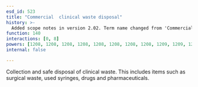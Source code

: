 ```yaml
---
esd_id: 523
title: "Commercial  clinical waste disposal"
history: >-
  Added scope notes in version 2.02. Term name changed from 'Commercial waste - clinical waste disposal' to 'Refuse - commercial waste - clinical waste disposal' in version 3.00. Name changed to 'Commercial clinical waste disposal' in version 4.00.
function: 140
interactions: [0, 8]
powers: [1208, 1208, 1208, 1208, 1208, 1208, 1208, 1208, 1209, 1209, 1209, 1209, 1209, 1209, 1209, 1209, 1209, 1532, 1532, 1532, 1532, 1533, 1533, 1533, 1533, 2100, 2100, 2100, 2100, 2102, 2102, 2102]
internal: false

---
```


Collection and safe disposal of clinical waste. This includes items such as surgical waste, used syringes, drugs and pharmaceuticals.


